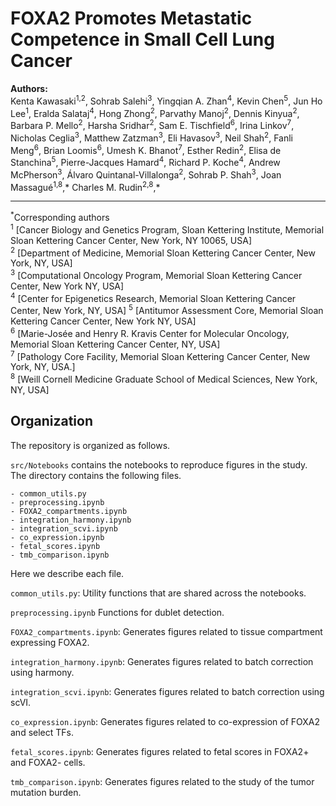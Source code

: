 
# FOXA2 Promotes Metastatic Competence in Small Cell Lung Cancer

**Authors:**  
Kenta Kawasaki<sup>1,2</sup>, Sohrab Salehi<sup>3</sup>, Yingqian A. Zhan<sup>4</sup>, Kevin Chen<sup>5</sup>, Jun Ho Lee<sup>1</sup>, Eralda Salataj<sup>4</sup>, Hong Zhong<sup>2</sup>, Parvathy Manoj<sup>2</sup>, Dennis Kinyua<sup>2</sup>, Barbara P. Mello<sup>2</sup>, Harsha Sridhar<sup>2</sup>, Sam E. Tischfield<sup>6</sup>, Irina Linkov<sup>7</sup>, Nicholas Ceglia<sup>3</sup>, Matthew Zatzman<sup>3</sup>, Eli Havasov<sup>3</sup>, Neil Shah<sup>2</sup>, Fanli Meng<sup>6</sup>, Brian Loomis<sup>6</sup>, Umesh K. Bhanot<sup>7</sup>, Esther Redin<sup>2</sup>, Elisa de Stanchina<sup>5</sup>, Pierre-Jacques Hamard<sup>4</sup>, Richard P. Koche<sup>4</sup>, Andrew McPherson<sup>3</sup>, Álvaro Quintanal-Villalonga<sup>2</sup>, Sohrab P. Shah<sup>3</sup>, Joan Massagué<sup>1,8</sup>,* Charles M. Rudin<sup>2,8</sup>,*

---

<sup>*</sup>Corresponding authors  
<sup>1</sup> [Cancer Biology and Genetics Program, Sloan Kettering Institute, Memorial Sloan Kettering Cancer Center, New York, NY 10065, USA]  
<sup>2</sup> [Department of Medicine, Memorial Sloan Kettering Cancer Center, New York, NY, USA]  
<sup>3</sup> [Computational Oncology Program, Memorial Sloan Kettering Cancer Center, New York NY, USA]  
<sup>4</sup> [Center for Epigenetics Research, Memorial Sloan Kettering Cancer Center, New York, NY, USA]
<sup>5</sup> [Antitumor Assessment Core, Memorial Sloan Kettering Cancer Center, New York NY, USA]  
<sup>6</sup> [Marie-Josée and Henry R. Kravis Center for Molecular Oncology, Memorial Sloan Kettering Cancer Center, NY, USA]  
<sup>7</sup> [Pathology Core Facility, Memorial Sloan Kettering Cancer Center, New York, NY, USA.]  
<sup>8</sup> [Weill Cornell Medicine Graduate School of Medical Sciences, New York, NY, USA]




## Organization

The repository is organized as follows.

`src/Notebooks` contains the notebooks to reproduce figures in the study.
The directory contains the following files.

```
- common_utils.py
- preprocessing.ipynb
- FOXA2_compartments.ipynb
- integration_harmony.ipynb
- integration_scvi.ipynb
- co_expression.ipynb
- fetal_scores.ipynb
- tmb_comparison.ipynb
```

Here we describe each file. 

`common_utils.py`: Utility functions that are shared across the notebooks. 

`preprocessing.ipynb` Functions for dublet detection.

`FOXA2_compartments.ipynb`: Generates figures related to tissue compartment expressing FOXA2.

`integration_harmony.ipynb`: Generates figures related to batch correction using harmony.

`integration_scvi.ipynb`: Generates figures related to batch correction using scVI.

`co_expression.ipynb`: Generates figures related to co-expression of FOXA2 and select TFs.

`fetal_scores.ipynb`: Generates figures related to fetal scores in FOXA2+ and FOXA2- cells.

`tmb_comparison.ipynb`: Generates figures related to the study of the tumor mutation burden.
